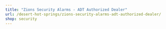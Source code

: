 ```yaml
---
title: "Zions Security Alarms - ADT Authorized Dealer"
url: /desert-hot-springs/zions-security-alarms-adt-authorized-dealer/
shop: security
---
```

